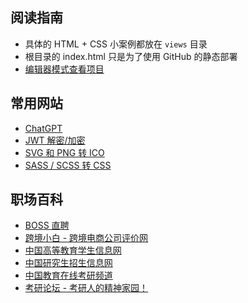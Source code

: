 ## 阅读指南

- 具体的 HTML + CSS 小案例都放在 `views` 目录
- 根目录的 index.html 只是为了使用 GitHub 的静态部署
- [编辑器模式查看项目](https://github.dev/Ace627/html-template)

## 常用网站

- [ChatGPT](https://chatgpt.com)
- [JWT 解密/加密](https://www.json.cn/jwt)
- [SVG 和 PNG 转 ICO](https://svg2ico.com/zh)
- [SASS / SCSS 转 CSS](https://33tool.com/scss_to_css)

## 职场百科

- [BOSS 直聘](https://www.zhipin.com)
- [跨境小白 - 跨境电商公司评价网](https://kjxb.org)
- [中国高等教育学生信息网](https://my.chsi.com.cn/archive/index.jsp)
- [中国研究生招生信息网](https://yz.chsi.com.cn)
- [中国教育在线考研频道](https://kaoyan.eol.cn)
- [考研论坛 - 考研人的精神家园！](http://bbs.kaoyan.com)
